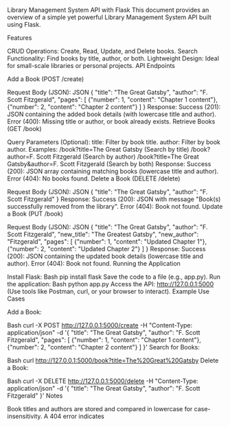 Library Management System API with Flask
This document provides an overview of a simple yet powerful Library Management System API built using Flask.

Features

CRUD Operations: Create, Read, Update, and Delete books.
Search Functionality: Find books by title, author, or both.
Lightweight Design: Ideal for small-scale libraries or personal projects.
API Endpoints

Add a Book (POST /create)

Request Body (JSON):
JSON
{
    "title": "The Great Gatsby",
    "author": "F. Scott Fitzgerald",
    "pages": [
        {"number": 1, "content": "Chapter 1 content"},
        {"number": 2, "content": "Chapter 2 content"}
    ]
}
Response:
Success (201): JSON containing the added book details (with lowercase title and author).
Error (400): Missing title or author, or book already exists.
Retrieve Books (GET /book)

Query Parameters (Optional):
title: Filter by book title.
author: Filter by book author.
Examples:
/book?title=The Great Gatsby (Search by title)
/book?author=F. Scott Fitzgerald (Search by author)
/book?title=The Great Gatsby&author=F. Scott Fitzgerald (Search by both)
Response:
Success (200): JSON array containing matching books (lowercase title and author).
Error (404): No books found.
Delete a Book (DELETE /delete)

Request Body (JSON):
JSON
{
    "title": "The Great Gatsby",
    "author": "F. Scott Fitzgerald"
}
Response:
Success (200): JSON with message "Book(s) successfully removed from the library".
Error (404): Book not found.
Update a Book (PUT /book)

Request Body (JSON):
JSON
{
    "title": "The Great Gatsby",
    "author": "F. Scott Fitzgerald",
    "new_title": "The Greatest Gatsby",
    "new_author": "Fitzgerald",
    "pages": [
        {"number": 1, "content": "Updated Chapter 1"},
        {"number": 2, "content": "Updated Chapter 2"}
    ]
}
Response:
Success (200): JSON containing the updated book details (lowercase title and author).
Error (404): Book not found.
Running the Application

Install Flask:
Bash
pip install flask
Save the code to a file (e.g., app.py).
Run the application:
Bash
python app.py
Access the API: http://127.0.0.1:5000 (Use tools like Postman, curl, or your browser to interact).
Example Use Cases

Add a Book:

Bash
curl -X POST http://127.0.0.1:5000/create -H "Content-Type: application/json" -d '{
    "title": "The Great Gatsby",
    "author": "F. Scott Fitzgerald",
    "pages": [
        {"number": 1, "content": "Chapter 1 content"},
        {"number": 2, "content": "Chapter 2 content"}
    ]
}'
Search for Books:

Bash
curl http://127.0.0.1:5000/book?title=The%20Great%20Gatsby
Delete a Book:

Bash
curl -X DELETE http://127.0.0.1:5000/delete -H "Content-Type: application/json" -d '{
    "title": "The Great Gatsby",
    "author": "F. Scott Fitzgerald"
}'
Notes

Book titles and authors are stored and compared in lowercase for case-insensitivity.
A 404 error indicates